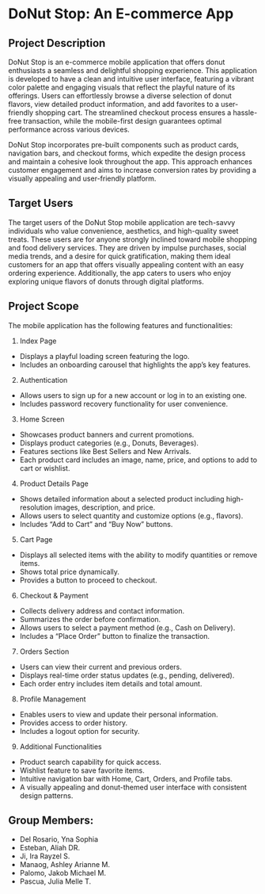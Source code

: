 # DoNut Stop: An E-commerce App

## Project Description

DoNut Stop is an e-commerce mobile application that offers donut enthusiasts a seamless and delightful shopping experience. This application is developed to have a clean and intuitive user interface, featuring a vibrant color palette and engaging visuals that reflect the playful nature of its offerings. Users can effortlessly browse a diverse selection of donut flavors, view detailed product information, and add favorites to a user-friendly shopping cart. The streamlined checkout process ensures a hassle-free transaction, while the mobile-first design guarantees optimal performance across various devices.​

DoNut Stop incorporates pre-built components such as product cards, navigation bars, and checkout forms, which expedite the design process and maintain a cohesive look throughout the app. This approach enhances customer engagement and aims to increase conversion rates by providing a visually appealing and user-friendly platform. ​

## Target Users

The target users of the DoNut Stop mobile application are tech-savvy individuals who value convenience, aesthetics, and high-quality sweet treats. These users are for anyone strongly inclined toward mobile shopping and food delivery services. They are driven by impulse purchases, social media trends, and a desire for quick gratification, making them ideal customers for an app that offers visually appealing content with an easy ordering experience. Additionally, the app caters to users who enjoy exploring unique flavors of donuts through digital platforms.

## Project Scope

The mobile application has the following features and functionalities:

1. Index Page

-   Displays a playful loading screen featuring the logo.
-   Includes an onboarding carousel that highlights the app’s key features.

2. Authentication

-   Allows users to sign up for a new account or log in to an existing one.
-   Includes password recovery functionality for user convenience.

3. Home Screen

-   Showcases product banners and current promotions.
-   Displays product categories (e.g., Donuts, Beverages).
-   Features sections like Best Sellers and New Arrivals.
-   Each product card includes an image, name, price, and options to add to cart or wishlist.

4. Product Details Page

-   Shows detailed information about a selected product including high-resolution images, description, and price.
-   Allows users to select quantity and customize options (e.g., flavors).
-   Includes “Add to Cart” and “Buy Now” buttons.

5. Cart Page

-   Displays all selected items with the ability to modify quantities or remove items.
-   Shows total price dynamically.
-   Provides a button to proceed to checkout.

6. Checkout & Payment

-   Collects delivery address and contact information.
-   Summarizes the order before confirmation.
-   Allows users to select a payment method (e.g., Cash on Delivery).
-   Includes a “Place Order” button to finalize the transaction.

7. Orders Section

-   Users can view their current and previous orders.
-   Displays real-time order status updates (e.g., pending, delivered).
-   Each order entry includes item details and total amount.

8. Profile Management

-   Enables users to view and update their personal information.
-   Provides access to order history.
-   Includes a logout option for security.

9. Additional Functionalities

-   Product search capability for quick access.
-   Wishlist feature to save favorite items.
-   Intuitive navigation bar with Home, Cart, Orders, and Profile tabs.
-   A visually appealing and donut-themed user interface with consistent design patterns.

## Group Members:

-   Del Rosario, Yna Sophia
-   Esteban, Aliah DR.
-   Ji, Ira Rayzel S.
-   Manaog, Ashley Arianne M.
-   Palomo, Jakob Michael M.
-   Pascua, Julia Melle T.

<!-- ## Getting Started

This project is a starting point for a Flutter application.

A few resources to get you started if this is your first Flutter project:

-   [Lab: Write your first Flutter app](https://docs.flutter.dev/get-started/codelab)
-   [Cookbook: Useful Flutter samples](https://docs.flutter.dev/cookbook)

For help getting started with Flutter development, view the
[online documentation](https://docs.flutter.dev/), which offers tutorials,
samples, guidance on mobile development, and a full API reference. -->
